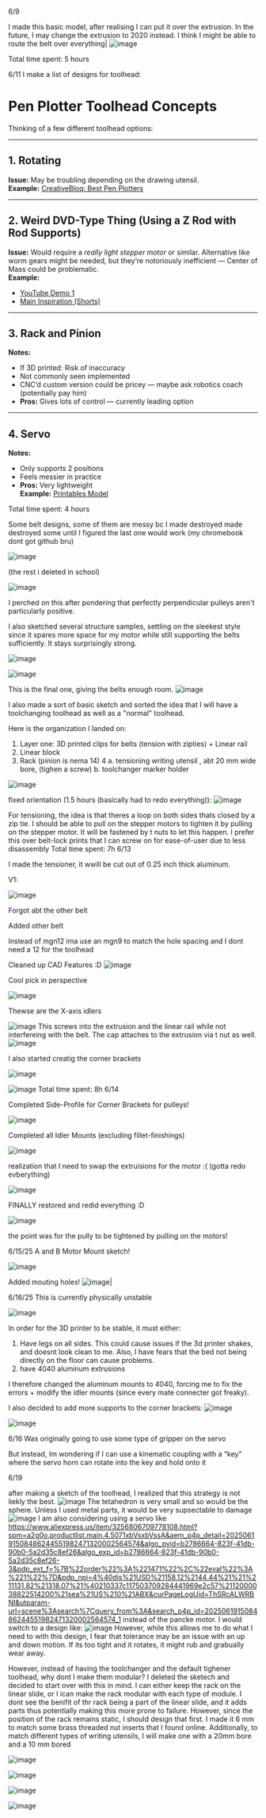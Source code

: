 6/9

I made this basic model, after realising I can put it over the extrusion. In the future, I may change the extrusion to 2020 instead. I think I might be able to route the belt over everything|
![image](https://github.com/user-attachments/assets/7ee92f35-c8cd-4393-a5c8-aab720334105)

Total time spent: 5 hours


6/11
I make a list of designs for toolhead:

# Pen Plotter Toolhead Concepts

Thinking of a few different toolhead options:

---

## 1. Rotating  
**Issue:** May be troubling depending on the drawing utensil.  
**Example:** [CreativeBloq: Best Pen Plotters](https://www.creativebloq.com/buying-guides/best-pen-plotters#section-the-best-budget-pen-plotter)

---

## 2. Weird DVD-Type Thing (Using a Z Rod with Rod Supports)  
**Issue:** Would require a *really light stepper motor* or similar. Alternative like worm gears might be needed, but they’re notoriously inefficient — Center of Mass could be problematic.  
**Example:**  
- [YouTube Demo 1](https://www.youtube.com/watch?v=jkPeM0btZVQ)  
- [Main Inspiration (Shorts)](https://www.youtube.com/shorts/1ytApbsv8hw)

---

## 3. Rack and Pinion  
**Notes:**  
- If 3D printed: Risk of inaccuracy  
- Not commonly seen implemented  
- CNC’d custom version could be pricey — maybe ask robotics coach (potentially pay him)  
- **Pros:** Gives lots of control — currently leading option

---

## 4. Servo  
**Notes:**  
- Only supports 2 positions  
- Feels messier in practice  
- **Pros:** Very lightweight  
**Example:** [Printables Model](https://www.printables.com/model/734327-extruh-pen-plotter)

Total time spent: 4 hours



Some belt designs, some of them are messy bc I made destroyed made destroyed some until I figured the last one would work (my chromebook dont got github bru)

![image](https://github.com/user-attachments/assets/3907f6d1-2bb7-49df-8853-7a6ff440a2af)

(the rest i deleted in school)

![image](https://github.com/user-attachments/assets/de36e10f-8782-48bf-81cc-476447ad917e)

I perched on this after pondering that perfectly perpendicular pulleys aren't particularly positive.

I also sketched several structure samples, settling on the sleekest style since it spares more space for my motor while still supporting the belts sufficiently. It stays surprisingly strong.

![image](https://github.com/user-attachments/assets/1ca910ca-3ec6-4d11-a1bb-0e9af9227aeb)
 
![image](https://github.com/user-attachments/assets/d4e1f0e9-28b1-4b31-8632-02c233a82243)

This is the final one, giving the belts enough room.
![image](https://github.com/user-attachments/assets/0eac82b0-071a-4ddd-8b1c-b7807469a56c)

I also made a sort of basic sketch and sorted the idea that I will have a toolchanging toolhead as well as a "normal" toolhead.

Here is the organization I landed on:

1. Layer one: 3D printed clips for belts (tension with zipties) + Linear rail
2. Linear block
3. Rack (pinion is nema 14)
4 a. tensioning writing utensil , abt 20 mm wide bore,  (tighen a screw) b. toolchanger marker holder

![image](https://github.com/user-attachments/assets/61e2efc2-8a47-4f38-ba42-8922a455d0dc)

fixed orientation (1.5 hours (basically had to redo everything)): 
![image](https://github.com/user-attachments/assets/b05a9ecb-3ce8-4c73-b5ce-252aac884c4e)

For tensioning, the idea is that theres a loop on both sides thats closed by a zip tie. I should be able to pull on the stepper motors to tighten it by pulling on the stepper motor. It will be fastened by t nuts to let this happen. I prefer this over belt-lock prints that I can screw on for ease-of-user due to less disassembly
Total time spent: 7h
6/13

I made the tensioner, it wwill be cut out of 0.25 inch thick aluminum.

V1:

![image](https://github.com/user-attachments/assets/2868b47a-bdad-4cd3-a1e4-a7572213c212)

Forgot abt the other belt



Added other belt

Instead of mgn12 ima use an mgn9 to match the hole spacing and I dont need a 12 for the toolhead

Cleaned up CAD Features :D
![image](https://github.com/user-attachments/assets/ed2f377d-9182-4786-9b36-4249e64253c3)

Cool pick in perspective 

![image](https://github.com/user-attachments/assets/c2ebfb21-29a6-4277-8411-073d088bcbcf)

Thewse are the X-axis idlers 

![image](https://github.com/user-attachments/assets/9d818c5e-a998-4032-af84-bba818e88601)
This screws into the extrusion and the linear rail while not interfereing with the belt. The cap attaches to the extrusion via t nut as well. 
![image](https://github.com/user-attachments/assets/60ed9c9a-d8b5-4584-a96b-d44a4413e1a9)

I also started creatig the corner brackets

![image](https://github.com/user-attachments/assets/ed98a62e-90b3-436d-89a7-8a6d174b5f05)

![image](https://github.com/user-attachments/assets/79f96a90-8c79-4886-9aab-104f348447ce)
Total time spent: 8h
6/14

Completed Side-Profile for Corner Brackets for pulleys!

![image](https://github.com/user-attachments/assets/03bcc4f6-8ac4-49ec-a5df-83c09f4f3d3a)

Completed all Idler Mounts (excluding fillet-finishings)

![image](https://github.com/user-attachments/assets/0923b8c5-155c-4bf5-8058-65d633554e1c)

realization that I need to swap the extruisions for the motor :( (gotta redo evberything)

![image](https://github.com/user-attachments/assets/4967c3f1-3cef-47a5-b0b7-29c0d33e330c)

FINALLY restored and redid everything :D

![image](https://github.com/user-attachments/assets/aba45555-a889-451a-92ea-4eca764a6b81)

the point was for the pully to be tightened by pulling on the motors!

6/15/25
A and B Motor Mount sketch!

![image](https://github.com/user-attachments/assets/bbb1a9f1-90a4-4aad-ad6c-72ab5f20b073)

Added mouting holes!
![image](https://github.com/user-attachments/assets/22793519-2f76-4cd9-a4c7-06d4d92aca13)|


6/16/25
This is currently physically unstable

![image](https://github.com/user-attachments/assets/8aa4461c-60fb-41af-a24a-811bd04c4874)

In order for the 3D printer to be stable, it must either:
1. Have legs on all sides. This could cause issues if the 3d printer shakes, and doesnt look clean to me. Also, I have fears that the bed not being directly on the floor can cause problems. 
2. have 4040 aluminum extrusions

I therefore changed the aluminum mounts to 4040, forcing me to fix the errors + modify the idler mounts (since every mate connecter got freaky). 

I also decided to add more supports to the corner brackets:
![image](https://github.com/user-attachments/assets/d29b71f5-8ec5-43f2-9272-b691c5da4d67)

![image](https://github.com/user-attachments/assets/72bd15ac-b926-4fb0-9da0-d3d013afcd34)

6/16
Was originally going to use some type of gripper on the servo

But instead, Im wondering if I can use a kinematic coupling with a “key” where the servo horn  can rotate into the key and hold onto it

6/19

after making a sketch of the toolhead, I realized that this strategy is not liekly the best. 
![image](https://github.com/user-attachments/assets/3db16fe5-430f-46bb-a981-daca61dd699d)
The tetahedron is very small and so would be the sphere. Unless I used metal parts, it would be very supsectable to damage 
![image](https://github.com/user-attachments/assets/3260c33a-f2fc-4b4f-a96e-b7f3b60e282e)
I am also considering using a servo like https://www.aliexpress.us/item/3256806709778108.html?spm=a2g0o.productlist.main.4.5071xbVsxbVssA&aem_p4p_detail=202506191508486244551982471320002564574&algo_pvid=b2786664-823f-41db-90b0-5a2d35c8ef26&algo_exp_id=b2786664-823f-41db-90b0-5a2d35c8ef26-3&pdp_ext_f=%7B%22order%22%3A%221471%22%2C%22eval%22%3A%221%22%7D&pdp_npi=4%40dis%21USD%21158.12%2144.44%21%21%211131.82%21318.07%21%40210337c117503709284441969e2c57%2112000038822514200%21sea%21US%210%21ABX&curPageLogUid=ThSRcALWRBNI&utparam-url=scene%3Asearch%7Cquery_from%3A&search_p4p_id=202506191508486244551982471320002564574_1 instead of the pancke motor. I would switch to a design like:
![image](https://github.com/user-attachments/assets/34c814a3-6e8c-41eb-8a75-4b64c041f867)
However, while this allows me to do what I need to with this design, I fear that tolerance may be an issue with an up and down motion. If its too tight and it rotates, it might rub and grabually wear away. 

However, instead of having the toolchanger and the default tighener toolhead, why dont I make them modular?
I deleted the sketech and decided to start over with this in mind. 
I can either keep the rack on the linear slide, or I ican make the rack modular with each type of module. I dont see the benifit of thr rack being a part of the linear slide, and it adds parts thus potentially making this more prone to failure. However, since the position of the rack remains static, I should design that first.  I made it 6 mm to match some brass threaded nut inserts that I found online. Additionally, to match different types of writing utensils, I will make one with a 20mm bore and a 10 mm bored

![image](https://github.com/user-attachments/assets/b8b76f36-94a8-4d02-a64a-807b06368468)

![image](https://github.com/user-attachments/assets/c71763e5-16b5-41b1-a539-30bc0782b2ce)

![image](https://github.com/user-attachments/assets/a559d490-f92e-41cf-8dfa-ed6a33cb1ba4)

![image](https://github.com/user-attachments/assets/ef0c32cf-3de3-450a-9e57-720b590d15d7)

